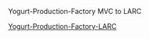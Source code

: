 Yogurt-Production-Factory MVC to LARC

[Yogurt-Production-Factory-LARC](https://github.com/Dilshan-hesara/Yogurt-Production-Factory-LARC/commits/master/)
